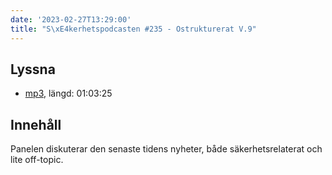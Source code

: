 ```yaml
---
date: '2023-02-27T13:29:00'
title: "S\xE4kerhetspodcasten #235 - Ostrukturerat V.9"
---
```

## Lyssna
* [mp3](https://traffic.libsyn.com/secure/sakerhetspodcasten/2023-02-22_Skerhetspodcasten.mp3?dest-id=117848), längd: 01:03:25

## Innehåll
Panelen diskuterar den senaste tidens nyheter, både säkerhetsrelaterat och lite off-topic.
